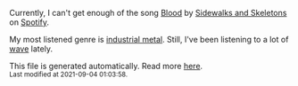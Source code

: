 
  Currently, I can't get enough of the song <a href="https://open.spotify.com/track/3COUB16D7209jtIXX13zKS">Blood</a> by <a href="https://open.spotify.com/artist/48nHO1cuTbpx4ELhChsxX1">Sidewalks and Skeletons</a> on <a href="https://open.spotify.com/user/9qz2xtkur2fengfsdcq8dd907?si=kq2SVrUkSNe0z1NJjpt7kg">Spotify</a>.

  My most listened genre is <a href="https://duckduckgo.com/?q=industrial metal music">industrial metal</a>.
  Still, I've been listening to a lot of <a href="https://duckduckgo.com/?q=wave music">wave</a> lately.

  This file is generated automatically. Read more <a href="https://github.com/CodeF0x/CodeF0x/blob/master/IMPORTANT.md">here</a>.
  <br>
  <sub>Last modified at 2021-09-04 01:03:58.</sub>
  
